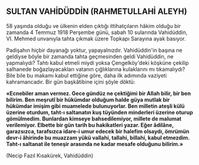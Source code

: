 ## SULTAN VAHİDÜDDİN (RAHMETULLAHİ ALEYH)

58 yaşında olduğu ve ülkenin elden çıktığı ittihatçıların hâkim olduğu bir zamanda 4 Temmuz 1918 Perşembe günü, sabah 10 sularında Vahidüddin, VI. Mehmed unvanıyla tahta çık­mak üzere Topkapı Sarayına ayak basıyor.

Padişahın hiçbir dayanağı yoktur, yapayal­nızdır. Vahidüddin'in başına ne geldiyse böyle bir zamanda tahta geçmesinden geldi Vahidüd­din, ne yapmalıydı? Tahtı kabul etmeli miydi yoksa Çengelköy'deki köşküne çekilip salhanede boğazlayacakları vatanın çığlıklarına kulakları­nı mı tıkamalıydı? Bile bile bu makamı kabul ettiğine göre, daha ilk adımında vaziyeti kahramancadır. Bir gün başkâtibine içini şöyle dök­tü:

**«Ecnebiler aman vermez. Gece gündüz ne çektiğimi bir Allah bilir, bir ben bilirim. Ben meşrutî bir hükümdar olduğum halde güya mut­lak bir hükümdar imişim gibi muamelede bulunuyorlar. Ben milletin ateşli külü üzerine otur­dum, taht-ı saltanatın kuş tüyünden minderleri üzerine oturup gömülmedim. Bunlardan kimse­ye bahsedilemiyor, millete de malumat verilemiyor. Elbette bir gün tarih bu hakikatleri ya­zar. Eğer âdilâne, garazsızca, tarafsızca idare-i umur edecek bir halefim olsaydı, ömrümün devr-i âhirinde bu muazzam yükü vallahi, tallahi, bil­lahi, kabul etmezdim. Taht-ı saltanat ile tene­şir arasında ne kadar mesafe olduğunu bili­rim.»**

(Necip Fazıl Kısakürek, Vahidüddin)
